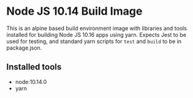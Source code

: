 # Node JS 10.14 Build Image
This is an alpine based build environment image with libraries and tools installed for building Node JS 10.16 apps using yarn. Expects Jest to be used for testing, and standard yarn scripts for `test` and `build` to be in package.json.

## Installed tools
 - node:10.14.0
 - yarn